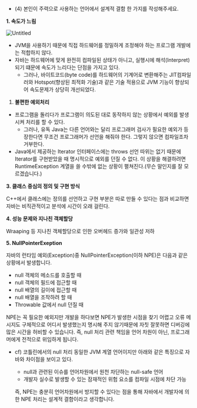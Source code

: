 - (4) 본인이 주력으로 사용하는 언어에서 설계적 결함 한 가지를 작성해주세요.

**1. 속도가 느림**

![Untitled](https://s3.us-west-2.amazonaws.com/secure.notion-static.com/8ba44781-b0de-4e02-905f-74c81c09c0cf/Untitled.png?X-Amz-Algorithm=AWS4-HMAC-SHA256&X-Amz-Content-Sha256=UNSIGNED-PAYLOAD&X-Amz-Credential=AKIAT73L2G45EIPT3X45%2F20220928%2Fus-west-2%2Fs3%2Faws4_request&X-Amz-Date=20220928T135526Z&X-Amz-Expires=86400&X-Amz-Signature=7ffd6e5c0c0af0c0ebf38a0dee84e30d223f1435018498e084231ca17051c903&X-Amz-SignedHeaders=host&response-content-disposition=filename%20%3D%22Untitled.png%22&x-id=GetObject)

- JVM을 사용하기 때문에 직접 하드웨어를 정밀하게 조정해야 하는 프로그램 개발에는 적합하지 않다.
- 자바는 하드웨어에 맞게 완전히 컴파일된 상태가 아니고, 실행시에 해석(Interpret)되기 떄문에 속도가 느리다는 단점을 가지고 있다.
    - 그러나, 바이트코드(byte code)를 하드웨어의 기계어로 변환해주는 JIT컴파일러와 Hotspot(향상된 최적화 기술)과 같은 기술 적용으로 JVM 기능이 향상되어 속도문제가 상당히 개선되었다.
1. **불편한 예외처리**
- 프로그램을 돌리다가 프로그램이 의도된 대로 동작하지 않는 상황에서 예외를 발생시켜 처리를 할 수 있다.
    - 그러나, 유독 Java는 다른 언어와는 달리 프로그래머 검사가 필요한 예외가 등장한다면 무조건 프로그래머가 선언을 해줘야 한다. 그렇지 않으면 컴파일조차 거부한다.
- Java에서 제공하는 Iterator 인터페이스에는 throws 선언 따위는 없기 때문에 Iterator를 구현받았을 때 명시적으로 예외를 던질 수 없다. 이 상황을 해결하려면 RuntimeException 계열을 쓸 수밖에 없는 상황이 펼쳐진다.(무슨 말인지를 잘 모르겠습니다.)

**3. 클래스 중심의 정의 및 구현 방식**

C++에서 클래스에는 정의를 선언하고 구현 부분은 따로 만들 수 있다는 점과 비교하면 자바는 비직관적이고 분석에 시간이 오래 걸린다.

**4. 성능 문제와 지나친 객체할당**

Wraaping 등 지나친 객체할당으로 인한 오버헤드 증가와 일관성 저하

**5. NullPointerExeption**

자바의 런타임 예외(Exception)중 NullPointerException(이하 NPE)은 다음과 같은 상황에서 발생합니다.

- null 객체의 메소드를 호출할 때
- null 객체의 필드에 접근할 때
- null 배열의 길이에 접근할 때
- null 배열을 조작하려 할 때
- Throwable 값에서 null 던질 때

NPE는 꼭 필요한 예외지만 개발을 하다보면 NPE가 발생한 시점을 찾기 어렵고
오류 메시지도 구체적으로 어디서 발생했는지 명시해 주지 않기때문에 자칫 잘못하면 디버깅에 많은 시간을 허비할 수 있습니다.
즉, null 처리 관련 책임을 언어 차원이 아닌, 프로그래머에게 전적으로 위임하게 됩니다.

- cf) 코틀린에서의 null 처리
동일한 JVM 계열 언어이지만 아래와 같은 특징으로 자바와 차이점을 보이고 있다.
    - null과 관련된 이슈를 언어차원에서 원천 차단하는 null-safe 언어
    - 개발자 실수로 발생할 수 있는 잠재적인 위험 요소를 컴파일 시점에 차단 가능
    
    즉, NPE는 충분히 언어차원에서 방지할 수 있다는 점을 통해
    자바에서 개발자에 의한 NPE 처리는 설계적 결함이라고 생각합니다.
